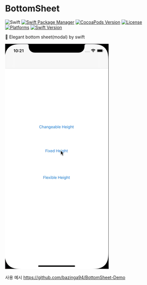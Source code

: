 # BottomSheet

![Swift](https://img.shields.io/badge/Swift-5.0-orange.svg)
[![Swift Package Manager](https://img.shields.io/badge/SPM-supported-DE5C43.svg?style=flat)](https://swift.org/package-manager/)
[![CocoaPods Version](https://img.shields.io/cocoapods/v/JHBottomSheet.svg?style=flat)](http://cocoapods.org/pods/JHBottomSheet)
[![License](https://img.shields.io/cocoapods/l/JHBottomSheet.svg?style=flat)](http://cocoapods.org/pods/JHBottomSheet)
[![Platforms](https://img.shields.io/badge/platform-iOS-lightgrey.svg)](http://cocoapods.org/pods/JHBottomSheet)
[![Swift Version](https://img.shields.io/badge/Swift-4.2~-F16D39.svg?style=flat)](https://developer.apple.com/swift)

💫 Elegant bottom sheet(modal) by swift

![](gif/Demo2.gif)

사용 예시
https://github.com/bazinga94/BottomSheet-Demo
